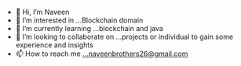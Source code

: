 - 👋 Hi, I’m Naveen
- 👀 I’m interested in ...Blockchain domain 
- 🌱 I’m currently learning ...blockchain and java 
- 💞️ I’m looking to collaborate on ...projects or individual to gain some experience and insights
- 📫 How to reach me ...naveenbrothers26@gmail.com

<!---
iNew-b-yte/iNew-b-yte is a ✨ special ✨ repository because its `README.md` (this file) appears on your GitHub profile.
You can click the Preview link to take a look at your changes.
--->
